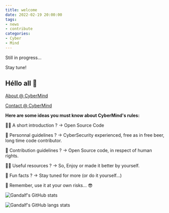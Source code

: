 ```yaml
---
title: welcome
date: 2022-02-19 20:00:00
tags: 
- news
- contribute
categories: 
- Cyber
- Mind
---
```


Still in progress...

Stay tune!

## Héllo all 👋

[About @ CyberMind](https://CyberMind.FR/about/)

[Contact @ CyberMind](https://CyberMind.FR/contact/)

**Here are some ideas you must know about CyberMind's rules:**

🙋‍♀️ A short introduction ?
-> Open Source Code
<!-- more -->

🌈 Personnal guidelines ?
-> CyberSecurity experienced, free as in free beer, long time code contributor.

🌈 Contribution guidelines ?
-> Open Source code, in respect of human rights.

👩‍💻 Useful resources ?
-> So, Enjoy or made it better by yourself.

🍿 Fun facts ?
-> Stay tuned for more (or do it yourself…)

🧙 Remember, use it at your own risks… 😎

![Gandalf's GitHub stats](https://github-readme-stats.vercel.app/api?username=erdoukki&count_private=true&show_icons=true&theme=gotham)

![Gandalf's GitHub langs stats](https://github-readme-stats.vercel.app/api/top-langs?username=erdoukki&count_private=true&show_icons=true&theme=gotham)